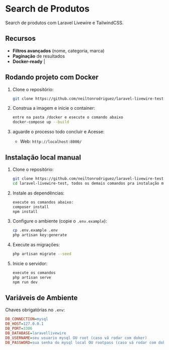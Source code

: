 # Search de Produtos

Search de produtos com Laravel Livewire e TailwindCSS.

## Recursos

- **Filtros avançados** (nome, categoria, marca)
- **Paginação** de resultados
- **Docker-ready**
                  |

## Rodando projeto com Docker

1. Clone o repositório:
   ```bash
   git clone https://github.com/neiltonrodriguez/laravel-livewire-test

2. Construa a imagem e inicie o container:
   ```bash
   entre na pasta /docker e esecute o comando abaixo
   docker-compose up --build
   ```

3. aguarde o processo todo concluir e Acesse:
   - Web: `http://localhost:8000/`


## Instalação local manual

1. Clone o repositório:
   ```bash
   git clone https://github.com/neiltonrodriguez/laravel-livewire-test
   cd laravel-livewire-test, todos os demais comandos pra instalação manual, será na pasta ./application
   ```

2. Instale as dependências:
   ```bash
   execute os comandos abaixo:
   composer install
   npm install
   ```

3. Configure o ambiente (copie o `.env.example`):
   ```bash
   cp .env.example .env
   php artisan key:generate
   ```

4. Execute as migrações:
   ```bash
   php artisan migrate --seed
   ```

5. Inicie o servidor:
   ```bash
   execute os comandos
   php artisan serve
   npm run dev
   ```

## Variáveis de Ambiente

Chaves obrigatórias no `.env`:

```ini
DB_CONNECTION=mysql
DB_HOST=127.0.0.1
DB_PORT=3306
DB_DATABASE=laravellivewire
DB_USERNAME=seu usuario mysql OU root (caso vá rodar com doker)
DB_PASSWORD=sua senha do mysql local OU rootpass (caso vá rodar com doker)
```

